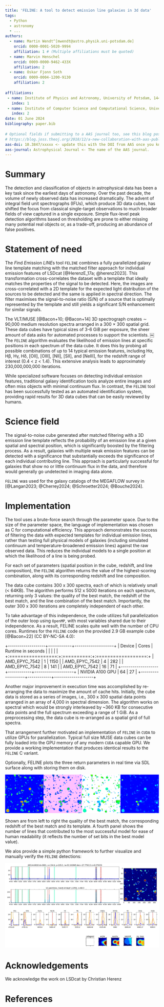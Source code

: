 ```yaml
---
title: 'FELINE: A tool to detect emission line galaxies in 3d data'
tags:
  - Python
  - astronomy
  - ...
authors:
  - name: Martin Wendt^[mwendt@astro.physik.uni-potsdam.de]
    orcid: 0000-0001-5020-9994
    affiliation: 1 # (Multiple affiliations must be quoted)
  - name: Marvin Henschel
    orcid: 0009-0000-9462-433X
    affiliation: 2
  - name: Oskar Fjonn Soth
    orcid: 0009-0004-1200-9130
    affiliation: 2

affiliations:
 - name: Institute of Physics and Astronomy, University of Potsdam, 14476 Potsdam, Germany
   index: 1
 - name: Institute of Computer Science and Computational Science, University of Potsdam, 14476 Potsdam, Germany
   index: 2
date: 01 June 2024
bibliography: paper.bib

# Optional fields if submitting to a AAS journal too, see this blog post:
# https://blog.joss.theoj.org/2018/12/a-new-collaboration-with-aas-publishing
aas-doi: 10.3847/xxxxx <- update this with the DOI from AAS once you know it.
aas-journal: Astrophysical Journal <- The name of the AAS journal.
---
```



# Summary
The detection and classification of objects in astrophysical data has been a key task since the earliest days of astronomy. Over the past decade, the volume of newly observed data has increased dramatically. The advent of integral field unit spectrographs (IFUs), which produce 3D data cubes, has shifted the focus from classical single-target observations to much broader fields of view captured in a single exposure.
Simple flux-level peak detection algorithms based on thresholding are prone to either missing many potential real objects or, as a trade-off, producing an abundance of false positives.

# Statement of need
The *F*ind *E*mission *LINE*s tool ``FELINE`` combines a fully parallelized galaxy line template matching with the matched filter approach for individual emission features of LSDcat [@HerenzE_17a; @herenz2023].
This transformation cross-correlates the dataset with a template that ideally matches the properties of the signal to be detected. Here, the images are cross-correlated with a 2D template for the expected light distribution of the sources to be detected and the same is applied in spectral direction. The filter maximises the signal-to-noise ratio (S/N) of a source that is optimally represented by the template and still yields a significant S/N enhancement for similar signals.

The VLT/MUSE [@Bacon+10; @Bacon+14] 3D spectrograph creates $\sim$ 90,000 medium resolution spectra arranged in a 300 $\times$ 300 spatial grid.
These data cubes have typical sizes of 3-6 GiB per exposure, the sheer amount of data
asks for automated processes to support the scientists.
￼
The ``FELINE`` algorithm evaluates the likelihood of emission lines at specific positions in each spectrum of the data cube. It does this by probing all possible combinations of up to 14 typical emission features, including Hα, Hβ, Hγ, Hδ, [OII], [OIII], [NII], [SII], and [NeIII], for the redshift range of interest (0.4 < z < 1.4). This extensive analysis leads to approximately 230,000,000,000  iterations.

While specialized software focuses on detecting individual emission features, traditional galaxy identification tools analyze entire images and often miss objects with minimal continuum flux. In contrast, the ``FELINE`` tool has been successfully tested as an automated identification system, providing rapid results for 3D data cubes that can be easily reviewed by humans.

# Science field
The signal-to-noise cube generated after matched filtering with a 3D emission line template reflects the probability of an emission line at a given spatial and spectral position,
which is significantly boosted by the filtering process.
As a result, galaxies with multiple weak emission features can be detected with a significance that substantially exceeds the significance of each individual contributing line.
This approach is particularly successful for galaxies that show no or little continuum flux in the data, and therefore would generally go undetected in imaging data alone.

``FELINE`` was used for the galaxy catalogs of the MEGAFLOW survey in [@Langan2023; @Cherrey2024; @Schroetter2024; @Bouche2024].

# Implementation
The tool uses a brute-force search through the parameter space. Due to the size of the parameter space, the language of implementation was chosen as C for computational efficiency. This approach demonstrates the success of filtering the data with expected templates for individual emission lines, rather than testing full physical models of galaxies (including simulated continuum and temperature-broadened emission lines) against the raw observed data. This reduces the individual models to a single position at which the likelihood of a line is being probed.

For each set of parameters (spatial position in the cube, redshift, and line composition), the ``FELINE`` algorithm returns the value of the highest-scoring combination, along with its corresponding redshift and line composition.

The data cube contains 300 x 300 spectra, each of which is relatively small (< 64KB). The algorithm performs 512 x 5000 iterations on each spectrum, returning only 3 values: the quality of the best match, the redshift of the best match, and the line combination of the best match. Importantly, the outer 300 x 300 iterations are completely independent of each other.

To take advantage of this independence, the code utilizes full parallelization of the outer loop using ``OpenMP``, with most variables shared due to their independence. As a result, FELINE scales quite well with the number of CPU cores.
Runtimes for the ``FELINE`` code on the provided 2.9 GB example cube [@Bacon+22] (CC BY-NC-SA 4.0):

+-------------------+------------+--------------------+
| Device            | Cores      | Runtime in seconds |
|                   |            |                    |
+:=================:+:==========:+:==================:+
| AMD_EPYC_7542     |        1   |            1150    |
| AMD_EPYC_7542     |        4   |             282    |
| AMD_EPYC_7542     |        8   |             141    |
| AMD_EPYC_7542     |       16   |              71    |
+-------------------+------------+--------------------+
| NVIDIA A100 GPU   |       64   |              27    |
+-------------------+------------+--------------------+

Another major improvement in execution time was accomplished by re-arranging the data to maximize the amount of cache hits. Initially, the cube data is stored as a series of images, i.e., 300 x 300 spatial data points arranged in an array of 4,000 in spectral dimension. The algorithm works on spectral which would be strongly interleaved by  ~360 KB for consecutive data points and the full spectrum exceeding a range of 1 GiB.
As a preprocessing step, the data cube is re-arranged as a spatial grid of full spectra.

That arrangement further motivated an implementation of ``FELINE`` in ``CUDA`` to utilize GPUs for parallelization.
Typical full size MUSE data cubes can be fully loaded into the GPU memory of any modern ``CUDA`` capable GPU.
We provide a working implementation that produces identical results to the ``FELINE`` C variant.

Optionally, FELINE plots the three return parameters in real time via SDL surface along with storing them on disk.

![The visual FELINE output displays four metrics: signal strength, template, redshift, and line count. These values are presented using a shared color scheme to distinguish between the various peaks and objects. \label{fig:results}](feline_result.png)

Shown are from left to right the quality of the best match, the corresponding redshift of the best match and its template. A fourth panel shows the number of lines that contributed to the most successful model for ease of human readability (it reflects the number of set bits in the best model value).

We alos provide a simple python framework to further visualize and manually verify the ``FELINE`` detections:

![Plot generated from an individual source in the FELINE result.\label{fig:visualization}](feline_plot.png)


# Acknowledgements

We acknowledge the work on LSDcat by Christian Herenz

# References

